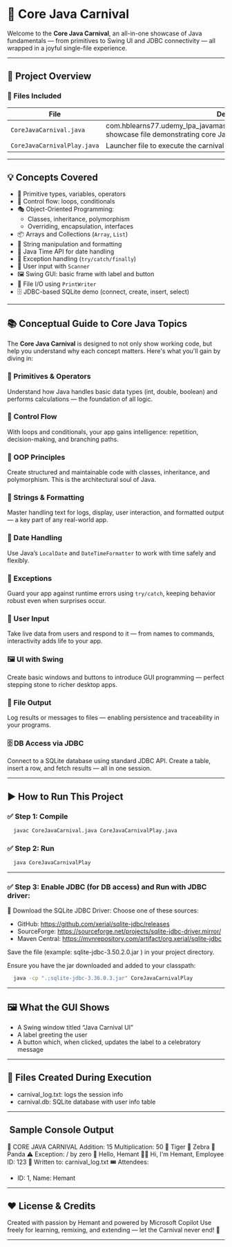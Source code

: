 # 🎪 Core Java Carnival

Welcome to the **Core Java Carnival**, an all-in-one showcase of Java fundamentals — from primitives to Swing UI and JDBC connectivity — all wrapped in a joyful single-file experience.

---

## 🧱 Project Overview

### 📄 Files Included

| File                          | Description                                              |
|-------------------------------|----------------------------------------------------------|
| `CoreJavaCarnival.java`       | com.hblearns77.udemy_lpa_javamasterclass.section_practice.demo_stubs.Main showcase file demonstrating core Java concepts      |
| `CoreJavaCarnivalPlay.java`   | Launcher file to execute the carnival program            |

---

## 💡 Concepts Covered

- 🧮 Primitive types, variables, operators
- 🔁 Control flow: loops, conditionals
- 🎭 Object-Oriented Programming:
    - Classes, inheritance, polymorphism
    - Overriding, encapsulation, interfaces
- 📦 Arrays and Collections (`Array`, `List`)
- 🧵 String manipulation and formatting
- 📅 Java Time API for date handling
- 🧪 Exception handling (`try/catch/finally`)
- 📝 User input with `Scanner`
- 🖼️ Swing GUI: basic frame with label and button
- 📂 File I/O using `PrintWriter`
- 🗄️ JDBC-based SQLite demo (connect, create, insert, select)

---

## 📚 Conceptual Guide to Core Java Topics

The **Core Java Carnival** is designed to not only show working code, but help you understand why each concept matters. Here's what you'll gain by diving in:

### 🔧 Primitives & Operators
Understand how Java handles basic data types (int, double, boolean) and performs calculations — the foundation of all logic.

### 🔄 Control Flow
With loops and conditionals, your app gains intelligence: repetition, decision-making, and branching paths.

### 🧠 OOP Principles
Create structured and maintainable code with classes, inheritance, and polymorphism. This is the architectural soul of Java.

### 🧵 Strings & Formatting
Master handling text for logs, display, user interaction, and formatted output — a key part of any real-world app.

### 📅 Date Handling
Use Java’s `LocalDate` and `DateTimeFormatter` to work with time safely and flexibly.

### 🧪 Exceptions
Guard your app against runtime errors using `try/catch`, keeping behavior robust even when surprises occur.

### 📝 User Input
Take live data from users and respond to it — from names to commands, interactivity adds life to your app.

### 🖼️ UI with Swing
Create basic windows and buttons to introduce GUI programming — perfect stepping stone to richer desktop apps.

### 📂 File Output
Log results or messages to files — enabling persistence and traceability in your programs.

### 🗄️ DB Access via JDBC
Connect to a SQLite database using standard JDBC API. Create a table, insert a row, and fetch results — all in one session.

---

## ▶️ How to Run This Project

### ✅ Step 1: Compile

```bash
  javac CoreJavaCarnival.java CoreJavaCarnivalPlay.java

```
### ✅ Step 2: Run
```bash
  java CoreJavaCarnivalPlay
```
---
### ✅ Step 3: Enable JDBC (for DB access) and Run with JDBC driver:
🔽 Download the SQLite JDBC Driver:
Choose one of these sources:
- GitHub: https://github.com/xerial/sqlite-jdbc/releases
- SourceForge: https://sourceforge.net/projects/sqlite-jdbc-driver.mirror/
- Maven Central: https://mvnrepository.com/artifact/org.xerial/sqlite-jdbc 

Save the file (example: sqlite-jdbc-3.50.2.0.jar ) in your project directory.

Ensure you have the jar downloaded and added to your classpath:
```bash
  java -cp ".;sqlite-jdbc-3.36.0.3.jar" CoreJavaCarnivalPlay

```
---

## 🖼️ What the GUI Shows
- A Swing window titled “Java Carnival UI”
- A label greeting the user
- A button which, when clicked, updates the label to a celebratory message

---

## 📂 Files Created During Execution
- carnival_log.txt: logs the session info
- carnival.db: SQLite database with user info table

---

## ️ ️️Sample Console Output

🎪 CORE JAVA CARNIVAL
Addition: 15
Multiplication: 50
🐾 Tiger
🐾 Zebra
🐾 Panda
⚠️ Exception: / by zero
👋 Hello, Hemant
🧑‍💼 Hi, I'm Hemant, Employee ID: 123
📂 Written to: carnival_log.txt
🎟️ Attendees:
- ID: 1, Name: Hemant

---

##  ❤️ License & Credits
Created with passion by Hemant and powered by Microsoft Copilot
Use freely for learning, remixing, and extending — let the Carnival never end! 🎠

---